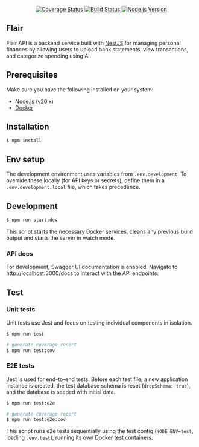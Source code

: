 <p align="center">
  <a href="https://coveralls.io/github/eduard-cc/flair-api?branch=main" target="_blank">
    <img src="https://coveralls.io/repos/github/eduard-cc/flair-api/badge.svg?branch=main" alt="Coverage Status" />
  </a>
  <a href="https://github.com/eduard-cc/flair-api/actions" target="_blank">
    <img src="https://github.com/eduard-cc/flair-api/actions/workflows/ci.yml/badge.svg" alt="Build Status" />
  </a>
  <a href="https://nodejs.org/" target="_blank">
    <img src="https://img.shields.io/badge/node.js-20.x-brightgreen" alt="Node.js Version" />
  </a>
</p>

## Flair

Flair API is a backend service built with [NestJS](https://nestjs.com) for managing personal finances by allowing users to upload bank statements, view transactions, and categorize spending using AI.

## Prerequisites

Make sure you have the following installed on your system:

- [Node.js](https://nodejs.org/) (v20.x)
- [Docker](https://www.docker.com/)

## Installation

```bash
$ npm install
```

## Env setup

The development environment uses variables from `.env.development`. To override these locally (for API keys or secrets), define them in a `.env.development.local` file, which takes precedence.

## Development

```bash
$ npm run start:dev
```

This script starts the necessary Docker services, cleans any previous build output and starts the server in watch mode.

### API docs

For development, Swagger UI documentation is enabled. Navigate to http://localhost:3000/docs to interact with the API endpoints.

## Test

### Unit tests

Unit tests use Jest and focus on testing individual components in isolation.

```bash
$ npm run test

# generate coverage report
$ npm run test:cov
```

### E2E tests

Jest is used for end-to-end tests. Before each test file, a new application instance is created, the test database schema is reset (`dropSchema: true`), and the database is seeded with initial data.

```bash
$ npm run test:e2e

# generate coverage report
$ npm run test:e2e:cov
```

This script runs e2e tests sequentially using the test config (`NODE_ENV=test`, loading `.env.test`), running its own Docker test containers.
